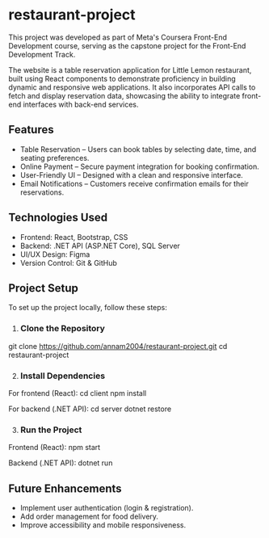 # restaurant-project

This project was developed as part of Meta's Coursera Front-End Development course, serving as the capstone project for the Front-End Development Track.

The website is a table reservation application for Little Lemon restaurant, built using React components to demonstrate proficiency in building dynamic and responsive web applications. It also incorporates API calls to fetch and display reservation data, showcasing the ability to integrate front-end interfaces with back-end services.

## Features
- Table Reservation – Users can book tables by selecting date, time, and seating preferences.
- Online Payment – Secure payment integration for booking confirmation.
- User-Friendly UI – Designed with a clean and responsive interface.
- Email Notifications – Customers receive confirmation emails for their reservations.

## Technologies Used
- Frontend: React, Bootstrap, CSS
- Backend: .NET API (ASP.NET Core), SQL Server
- UI/UX Design: Figma
- Version Control: Git & GitHub

## Project Setup
To set up the project locally, follow these steps:

1. ### Clone the Repository

git clone https://github.com/annam2004/restaurant-project.git
cd restaurant-project

2.  ### Install Dependencies
For frontend (React):
cd client
npm install

For backend (.NET API):
cd server
dotnet restore

3. ### Run the Project
Frontend (React):
npm start

Backend (.NET API):
dotnet run


## Future Enhancements
- Implement user authentication (login & registration).
- Add order management for food delivery.
- Improve accessibility and mobile responsiveness.